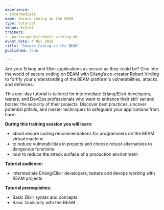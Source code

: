 ```yaml
---
experience:
- Intermediate
name: Secure coding on the BEAM
type: tutorial
venue: Estrel
trainers:
- _participants/robert-virding.md
event_date: 4 Nov 2025
title: "Secure Coding on the BEAM"
published: true

---
```

Are your Erlang and Elixir applications as secure as they could be? Dive into the world of secure coding on BEAM with Erlang’s co-creator Robert Virding to fortify your understanding of the BEAM platform's vulnerabilities, attacks, and defences.

This one-day tutorial is tailored for intermediate Erlang/Elixir developers, testers, and DevOps professionals who want to enhance their skill set and bolster the security of their projects. Discover best practices, uncover potential pitfalls, and master techniques to safeguard your applications from harm.

**During this training session you will learn:**
- about secure coding recommendations for programmers on the BEAM virtual machine
- to reduce vulnerabilities in projects and choose robust alternatives to dangerous functions
- how to reduce the attack surface of a production environment

**Tutorial audience:**
- Intermediate Erlang/Elixir developers, testers and devops working with BEAM projects

**Tutorial prerequisites:**
- Basic Elixir syntax and concepts
- Basic familiarity with the BEAM

